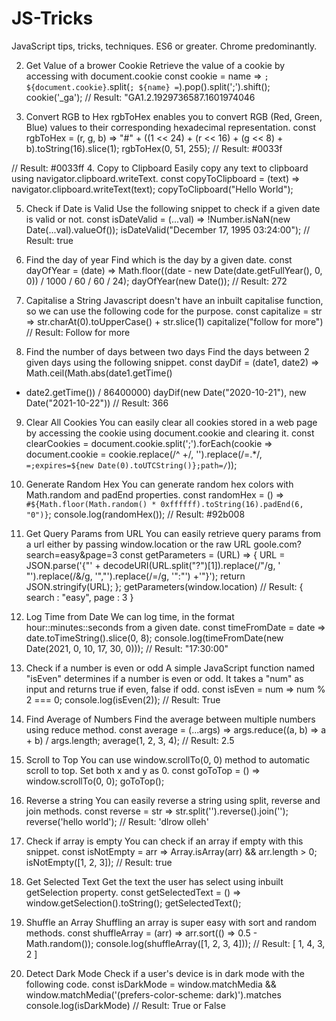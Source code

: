 # JS-Tricks
JavaScript tips, tricks, techniques.  ES6 or greater. Chrome predominantly.

2. Get Value of a brower Cookie
Retrieve the value of a cookie by accessing with document.cookie
const cookie = name => `; ${document.cookie}`.split(`; ${name}
=`).pop().split(';').shift();
cookie('_ga');
// Result: "GA1.2.1929736587.1601974046

3. Convert RGB to Hex
rgbToHex enables you to convert RGB (Red, Green, Blue) values to their
corresponding hexadecimal representation.
const rgbToHex = (r, g, b) =>
"#" + ((1 << 24) + (r << 16) + (g << 8) +
b).toString(16).slice(1);
rgbToHex(0, 51, 255);
// Result: #0033f

// Result: #0033ff
4. Copy to Clipboard
Easily copy any text to clipboard using navigator.clipboard.writeText.
const copyToClipboard = (text) =>
navigator.clipboard.writeText(text);
copyToClipboard("Hello World");

5. Check if Date is Valid
Use the following snippet to check if a given date is valid or not.
const isDateValid = (...val) => !Number.isNaN(new
Date(...val).valueOf());
isDateValid("December 17, 1995 03:24:00");
// Result: true

6. Find the day of year
Find which is the day by a given date.
const dayOfYear = (date) =>
Math.floor((date - new Date(date.getFullYear(), 0, 0)) / 1000 / 60 / 60
/ 24);
dayOfYear(new Date()); // Result: 272
7. Capitalise a String
Javascript doesn't have an inbuilt capitalise function, so we can use the
following code for the purpose.
const capitalize = str => str.charAt(0).toUpperCase() + str.slice(1)
capitalize("follow for more")
// Result: Follow for more
8. Find the number of days between two
days
Find the days between 2 given days using the following snippet.
const dayDif = (date1, date2) => Math.ceil(Math.abs(date1.getTime()
- date2.getTime()) / 86400000)
dayDif(new Date("2020-10-21"), new Date("2021-10-22"))
// Result: 366
9. Clear All Cookies
You can easily clear all cookies stored in a web page by accessing the
cookie using document.cookie and clearing it.
const clearCookies = document.cookie.split(';').forEach(cookie =>
document.cookie = cookie.replace(/^ +/, '').replace(/=.*/,
`=;expires=${new Date(0).toUTCString()};path=/`));
10. Generate Random Hex
You can generate random hex colors with Math.random and padEnd
properties.
const randomHex = () => `#${Math.floor(Math.random() *
0xffffff).toString(16).padEnd(6, "0")}`;
console.log(randomHex());
// Result: #92b008

11. Get Query Params from URL
You can easily retrieve query params from a url either by passing
window.location or the raw URL goole.com?search=easy&page=3
const getParameters = (URL) => {
URL = JSON.parse('{"' + decodeURI(URL.split("?")[1]).replace(/"/g, '\
\"').replace(/&/g, '","').replace(/=/g, '":"') +'"}');
return JSON.stringify(URL);
};
getParameters(window.location)
// Result: { search : "easy", page : 3 }

12. Log Time from Date
We can log time, in the format hour::minutes::seconds from a given
date.
const timeFromDate = date => date.toTimeString().slice(0, 8);
console.log(timeFromDate(new Date(2021, 0, 10, 17, 30, 0)));
// Result: "17:30:00"
13. Check if a number is even or odd
A simple JavaScript function named "isEven" determines if a number is
even or odd. It takes a "num" as input and returns true if even, false if
odd.
const isEven = num => num % 2 === 0;
console.log(isEven(2));
// Result: True
14. Find Average of Numbers
Find the average between multiple numbers using reduce method.
const average = (...args) => args.reduce((a, b) => a + b) /
args.length;
average(1, 2, 3, 4);
// Result: 2.5
15. Scroll to Top
You can use window.scrollTo(0, 0) method to automatic scroll to top.
Set both x and y as 0.
const goToTop = () => window.scrollTo(0, 0);
goToTop();
16. Reverse a string
You can easily reverse a string using split, reverse and join methods.
const reverse = str => str.split('').reverse().join('');
reverse('hello world');
// Result: 'dlrow olleh'
17. Check if array is empty
You can check if an array if empty with this snippet.
const isNotEmpty = arr => Array.isArray(arr) && arr.length > 0;
isNotEmpty([1, 2, 3]);
// Result: true
18. Get Selected Text
Get the text the user has select using inbuilt getSelection property.
const getSelectedText = () => window.getSelection().toString();
getSelectedText();
19. Shuffle an Array
Shuffling an array is super easy with sort and random methods.
const shuffleArray = (arr) => arr.sort(() => 0.5 - Math.random());
console.log(shuffleArray([1, 2, 3, 4]));
// Result: [ 1, 4, 3, 2 ]
20. Detect Dark Mode
Check if a user's device is in dark mode with the following code.
const isDarkMode = window.matchMedia &&
window.matchMedia('(prefers-color-scheme: dark)').matches
console.log(isDarkMode) // Result: True or False

